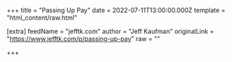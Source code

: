 
+++
title = "Passing Up Pay"
date = 2022-07-11T13:00:00.000Z
template = "html_content/raw.html"

[extra]
feedName = "jefftk.com"
author = "Jeff Kaufman"
originalLink = "https://www.jefftk.com/p/passing-up-pay"
raw = ""

+++

